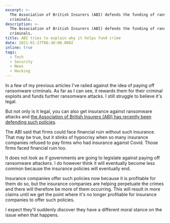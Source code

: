 ```yaml
---
excerpt: >-
  The Association of British Insurers (ABI) defends the funding of ransomware
  criminals.
description: >-
  The Association of British Insurers (ABI) defends the funding of ransomware
  criminals.
title: ABI tries to explain why it helps fund crime
date: 2021-01-27T06:30:00.000Z
inline: true
tags:
  - Tech
  - Security
  - News
  - Hacking
---
```

In a few of my previous articles I've railed against the idea of paying off ransomware criminals. As far as I can see, it rewards them for their criminal exploits and funds further ransomware attacks. I still struggle to believe it's legal.

But not only is it legal, you can also get insurance against ransomware attacks and [the Association of British Insurers (ABI) has recently been defending such policies](https://www.bbc.co.uk/news/technology-55811165).

The ABI said that firms could face financial ruin without such insurance. That may be true, but it stinks of hypocrisy when so many insurance companies refused to pay firms who had insurance against Covid. Those firms faced financial ruin too.

It does not look as if governments are going to legislate against paying off ransomware attackers. I do however think it will eventually become less common because the insurance policies will eventually end.

Insurance companies offer such policies now because it is profitable for them do so, but the insurance companies are helping perpetuate the crimes and there will therefore be more of them occurring. This will result in more claims until we get the point where it's no longer profitable for insurance companies to offer such policies.

I expect they'll suddenly discover they have a different moral stance on the issue when that happens.

